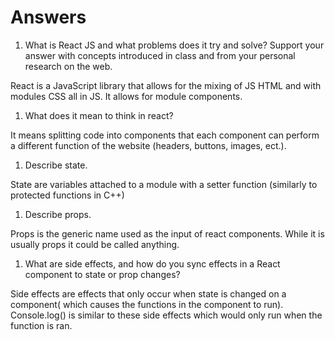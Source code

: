 # Answers

1. What is React JS and what problems does it try and solve? Support your answer with concepts introduced in class and from your personal research on the web.

React is a JavaScript library that allows for the mixing of JS HTML and with modules CSS all in JS. It allows for module components.

1. What does it mean to think in react?

It means splitting code into components that each component can perform a different function of the website (headers, buttons,  images, ect.).


1. Describe state.

State are variables attached to a module with a setter function (similarly to protected functions in C++)

1. Describe props.

Props is the generic name used as the input of react components. While it is usually props it could be called anything.

1. What are side effects, and how do you sync effects in a React component to state or prop changes?

Side effects are effects that only occur when state is changed on a component( which causes the functions in the component to run). Console.log() is similar to these side effects which would only run when the function is ran. 
